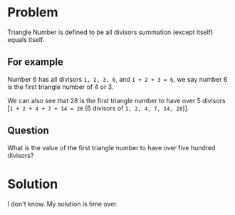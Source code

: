 # Problem
Triangle Number is defined to be all divisors summation (except itself) equals itself. 

## For example
Number 6 has all divisors `1, 2, 3, 6`, and `1 + 2 + 3 = 6`, we say number 6 is the first triangle number of 4 or 3.

We can also see that 28 is the first triangle number to have over 5 divisors [`1 + 2 + 4 + 7 + 14 = 28` (6 divisors of `1, 2, 4, 7, 14, 28`)].
## Question
What is the value of the first triangle number to have over five hundred divisors?
# Solution
I don't know. My solution is time over.

